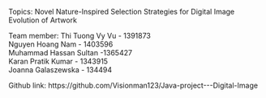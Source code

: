 Topics: Novel Nature-Inspired Selection Strategies for Digital Image Evolution of Artwork
<p>Team member:
Thi Tuong Vy Vu - 1391873<br>
Nguyen Hoang Nam - 1403596<br>
Muhammad Hassan Sultan -1365427<br>
Karan Pratik Kumar - 1343915<br>
Joanna Galaszewska - 134494</p>
<p>Github link: https://github.com/Visionman123/Java-project---Digital-Image</p>
